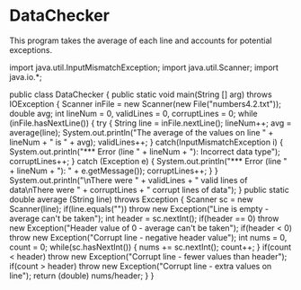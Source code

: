 # DataChecker
This program takes the average of each line and accounts for potential exceptions.

import java.util.InputMismatchException;
import java.util.Scanner;
import java.io.*;

public class DataChecker {
    public static void main(String [] arg) throws IOException {
        Scanner inFile = new Scanner(new File("numbers4.2.txt"));
        double avg;
        int lineNum = 0, validLines = 0, corruptLines = 0;
        while (inFile.hasNextLine()) {
            try {
                String line = inFile.nextLine();
                lineNum++;
                avg = average(line);
                System.out.println("The average of the values on line " + lineNum + " is " + avg);
                validLines++;
            }
            catch(InputMismatchException i) {
                System.out.println("*** Error (line " + lineNum + "): Incorrect data type");
                corruptLines++;
            }
            catch (Exception e) {
                System.out.println("*** Error (line " + lineNum + "): " + e.getMessage());
                corruptLines++;
            }
        }
        System.out.println("\nThere were " + validLines + " valid lines of data\nThere were " + corruptLines +
                " corrupt lines of data");
    }
        public static double average (String line) throws Exception {
            Scanner sc = new Scanner(line);
            if(line.equals("")) throw new Exception("Line is empty - average can't be taken");
            int header = sc.nextInt();
            if(header == 0) throw new Exception("Header value of 0 - average can't be taken");
            if(header < 0) throw new Exception("Corrupt line - negative header value");
            int nums = 0, count = 0;
            while(sc.hasNextInt()) {
                nums += sc.nextInt();
                count++;
            }
            if(count < header) throw  new Exception("Corrupt line - fewer values than header");
            if(count > header) throw new Exception("Corrupt line - extra values on line");
            return (double) nums/header;
        }
}
